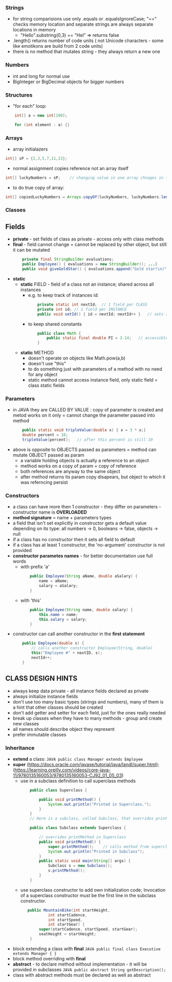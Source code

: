 ### Strings
- for string comparisions use only .equals or .equalsIgnoreCase; "==" checks memory location and separate strings are always separate locations in memory
    - "Hello".substring(0,3) == "Hel"  => returns false
- .length() returns number of code units ( not Unicode characters - some like emotikons are build from 2 code units)
- there is no method that mutates string - they always return a new one

### Numbers
- int and long for normal use
- BigInteger or BigDecimal objects for bigger numbers

### Structures
- "for each" loop:
```JAVA
    int[] a = new int[100];

    for (int element : a) {}
```

### Arrays
- array initialazers
```JAVA
int[] sP = {2,3,5,7,11,13};
```
- normal assignment copies reference not an array itself
```JAVA
int[] luckyNumbers = sP;    // changing value in one array chnages in the other as well
```
- to do true copy of array:
```JAVA
int[] copiedLuckyNumbers = Arrays.copyOf(luckyNumbers, luckyNumbers.length);
```

### Classes
## Fields
- __private__ - set fields of class as private - access only with class methods
- __final__ - field cannot change = cannot be replaced by other object, but still it can be mutated
    ```JAVA
        private final StringBuilder evaluations;
        public Employee() { evaluations = new StringBuilder(); ...}
        public void giveGoldStar() { evaluations.append("Gold star!\n)"; }
    ```
- __static__ 
    - __static__ FIELD - field of a class not an instance; shared across all instances
        - e.g. to keep track of instances id:
            ```JAVA
                private static int nextId;  // 1 field per CLASS
                private int id; // 1 field per INSTANCE
                public void setId() { id = nextId; nextId++ }   // sets id of instance, changes class id for next instance
            ```
        - to keep shared constants
            ```JAVA
                public class Math {
                    public static final double PI = 3.14;   // accessible anywhere as Math.PI
                }
            ```
    - __static__ METHOD
        - doesn't operate on objects like Math.pow(a,b)
        - doesn't use "this"
        - to do something just with parameters of a method with no need for any object
        - static method cannot access instance field, only static field = class static fields
### Parameters
- in JAVA they are CALLED BY VALUE : copy of parameter is created and metod works on it only = cannot change the parameter passed into method
    ```JAVA
        public static void tripleValue(double x) { x = 3 * x;}
        double percent = 10;
        tripleValue(percent);   // after this percent is still 10
    ```
- above is opposite to OBJECTS passed as parameters = method can mutate OBJECT passed as param
    - a variable holding objects is actually a reference to an object
    - method works on a copy of param = copy of reference
    - both references are anyway to the same object
    - after method returns its param copy disapears, but object to which it was referncing persist
### Constructors
- a class can have more then 1 constructor - they differ on parameters - constructor name is __OVERLOADED__
- __method signature__ = name + parameters types
- a field that isn't set explicitly in constructor gets a default value depending on its type: all numbers -> 0, booleans -> false, objects -> null
- if a class has no constructor then it sets all field to default
- if a class has at least 1 constructor, the 'no-argument' constructor is not provided
- __constructor parametes names__ - for better documentation use full words
    - with prefix 'a'
        ```JAVA
            public Employee(String aName, double aSalary) {
                name = aName;
                salary = aSalary;
            }
        ```
    - with 'this'
        ```JAVA
            public Employee(String name, double salary) {
                this.name = name;
                this.salary = salary;
            }
        ```
- constructor can call another constructor in the __first statement__
    ```JAVA
        public Employee(double s) {
            // calls another constructor Employee(String, double)
            this("Employee #" + nextID, s);
            nextId++;
        }
    ```
## CLASS DESIGN HINTS
- always keep data private - all instance fields declared as private
- always initialize instance fields
- don't use too many basic types (strings and numbers), many of them is a hint that other classes should be created
- don't add getter and setter for each field, just for the ones really needed
- break up classes when they have to many methods - group and create new classes
- all names should describe object they represent
- prefer immutable classes

### Inheritance
- __extend__ a class: ```JAVA public class Manager extends Employee```
- __super__ (https://docs.oracle.com/javase/tutorial/java/IandI/super.html); (https://learning.oreilly.com/videos/core-java-11/9780135160053/9780135160053-CJ92_01_05_03)
    - use in a subclass definition to call superclass methods
        ```JAVA
            public class Superclass {

                public void printMethod() {
                    System.out.println("Printed in Superclass.");
                }
            }
            // Here is a subclass, called Subclass, that overrides printMethod()

            public class Subclass extends Superclass {

                // overrides printMethod in Superclass
                public void printMethod() {
                    super.printMethod();    // calls method from superclass
                    System.out.println("Printed in Subclass");
                }
                public static void main(String[] args) {
                    Subclass s = new Subclass();
                    s.printMethod();    
                }
            }
        ```
    - use superclass constructor to add own initialization code; Invocation of a superclass constructor must be the first line in the subclass constructor.
        ```JAVA
           public MountainBike(int startHeight, 
                    int startCadence,
                    int startSpeed,
                    int startGear) {
                super(startCadence, startSpeed, startGear);
                seatHeight = startHeight;
            }       
        ```
- block extending a class with __final__
    ```JAVA public final class Executive extends Manager { }```
- block method overriding with __final__
- __abstract__  - to declare method without implementation - it will be provided in subclasses
```JAVA public abstract String getDescription();```
- class with abstract methods must be declared as well as abstract